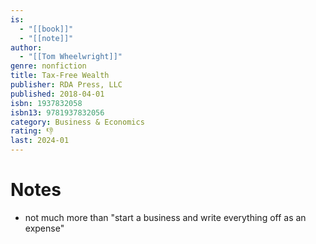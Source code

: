 ```yaml
---
is:
  - "[[book]]"
  - "[[note]]"
author:
  - "[[Tom Wheelwright]]"
genre: nonfiction
title: Tax-Free Wealth
publisher: RDA Press, LLC
published: 2018-04-01
isbn: 1937832058
isbn13: 9781937832056
category: Business & Economics
rating: 👎
last: 2024-01
---
```

# Notes
- not much more than "start a business and write everything off as an expense"
